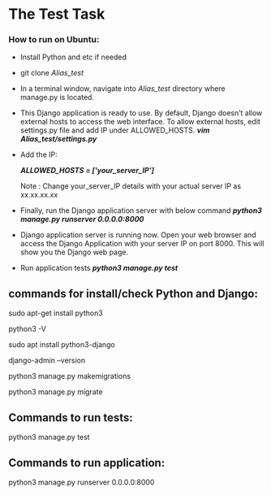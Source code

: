 # The Test Task 

### How to run on Ubuntu:

- Install Python and etc if needed
- git clone *Alias_test*
- In a terminal window, navigate into *Alias_test* directory where manage.py is located.
- This Django application is ready to use. By default, Django doesn’t allow external hosts to access the web interface. 
  To allow external hosts, edit settings.py file and add IP under ALLOWED_HOSTS. ***vim Alias_test/settings.py***
- Add the IP:
  
    ***ALLOWED_HOSTS = ['your_server_IP']*** 
  
    Note : Change your_server_IP details with your actual server IP as xx.xx.xx.xx

- Finally, run the Django application server with below command ***python3 manage.py runserver 0.0.0.0:8000***
- Django application server is running now. Open your web browser and access the Django Application with your server IP
  on port 8000. This will show you the Django web page.

- Run application tests ***python3 manage.py test***

## commands for install/check Python and Django:

sudo apt-get install python3 

python3 -V

sudo apt install python3-django

django-admin –version

python3 manage.py makemigrations

python3 manage.py migrate

## Commands to run tests:

python3 manage.py test

## Commands to run application:

python3 manage.py runserver 0.0.0.0:8000
